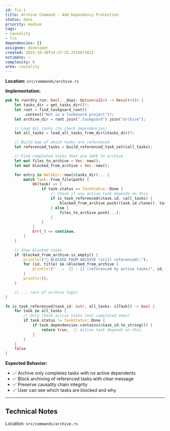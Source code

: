 ```yaml
---
id: fix-1
title: Archive Command - Add Dependency Protection
status: done
priority: medium
tags:
- causality
- fix
dependencies: []
assignee: developer
created: 2025-10-30T14:27:25.252467381Z
estimate: ~
complexity: 6
area: causality
---
```



**Location:** `src/commands/archive.rs`

**Implementation:**
```rust
pub fn run(dry_run: bool, _days: Option<u32>) -> Result<()> {
    let tasks_dir = get_tasks_dir()?;
    let root = find_taskguard_root()
        .context("Not in a TaskGuard project")?;
    let archive_dir = root.join(".taskguard").join("archive");

    // Load ALL tasks (to check dependencies)
    let all_tasks = load_all_tasks_from_dir(&tasks_dir)?;

    // Build map of which tasks are referenced
    let referenced_tasks = build_referenced_task_set(&all_tasks);

    // Find completed tasks that are SAFE to archive
    let mut files_to_archive = Vec::new();
    let mut blocked_from_archive = Vec::new();

    for entry in WalkDir::new(&tasks_dir)... {
        match Task::from_file(path) {
            Ok(task) => {
                if task.status == TaskStatus::Done {
                    // Check if any active task depends on this
                    if is_task_referenced(&task.id, &all_tasks) {
                        blocked_from_archive.push((task.id.clone(), task.title.clone()));
                    } else {
                        files_to_archive.push(...);
                    }
                }
            }
            Err(_) => continue,
        }
    }

    // Show blocked tasks
    if !blocked_from_archive.is_empty() {
        println!("🚫 BLOCKED FROM ARCHIVE (still referenced):");
        for (id, title) in &blocked_from_archive {
            println!("   ⚠️  {} - {} (referenced by active tasks)", id, title);
        }
        println!();
    }

    // ... rest of archive logic
}

fn is_task_referenced(task_id: &str, all_tasks: &[Task]) -> bool {
    for task in all_tasks {
        // Only check active tasks (not completed ones)
        if task.status != TaskStatus::Done {
            if task.dependencies.contains(&task_id.to_string()) {
                return true;  // Active task depends on this
            }
        }
    }
    false
}
```

**Expected Behavior:**
- ✅ Archive only completes tasks with no active dependents
- ✅ Block archiving of referenced tasks with clear message
- ✅ Preserve causality chain integrity
- ✅ User can see which tasks are blocked and why

---


## Technical Notes
Location: `src/commands/archive.rs`